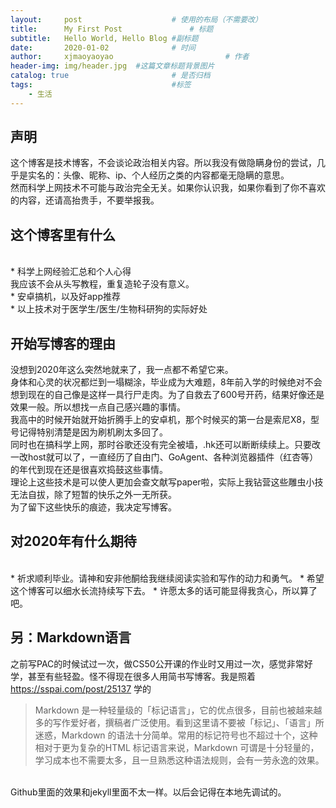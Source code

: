 ```yaml
---
layout:     post   				    # 使用的布局（不需要改）
title:      My First Post 				# 标题 
subtitle:   Hello World, Hello Blog #副标题
date:       2020-01-02 				# 时间
author:     xjmaoyaoyao 						# 作者
header-img: img/header.jpg 	#这篇文章标题背景图片
catalog: true 						# 是否归档
tags:								#标签
    - 生活
---
```

## 声明
这个博客是技术博客，不会谈论政治相关内容。所以我没有做隐瞒身份的尝试，几乎是实名的：头像、昵称、ip、个人经历之类的内容都毫无隐瞒的意思。<br>
然而科学上网技术不可能与政治完全无关。如果你认识我，如果你看到了你不喜欢的内容，还请高抬贵手，不要举报我。<br>

## 这个博客里有什么
<br>
* 科学上网经验汇总和个人心得<br>
我应该不会从头写教程，重复造轮子没有意义。<br>
* 安卓搞机，以及好app推荐<br>
* 以上技术对于医学生/医生/生物科研狗的实际好处<br>


## 开始写博客的理由
没想到2020年这么突然地就来了，我一点都不希望它来。<br>
身体和心灵的状况都烂到一塌糊涂，毕业成为大难题，8年前入学的时候绝对不会想到现在的自己像是这样一具行尸走肉。为了自救去了600号开药，结果好像还是效果一般。所以想找一点自己感兴趣的事情。<br>
我高中的时候开始就开始折腾手上的安卓机，那个时候买的第一台是索尼X8，型号记得特别清楚是因为刷机刷太多回了。<br>
同时也在搞科学上网，那时谷歌还没有完全被墙，.hk还可以断断续续上。只要改一改host就可以了，一直经历了自由门、GoAgent、各种浏览器插件（红杏等）的年代到现在还是很喜欢捣鼓这些事情。<br>
理论上这些技术是可以使人更加会查文献写paper啦，实际上我钻营这些雕虫小技无法自拔，除了短暂的快乐之外一无所获。<br>
为了留下这些快乐的痕迹，我决定写博客。<br>


## 对2020年有什么期待
<br>
* 祈求顺利毕业。请神和安非他酮给我继续阅读实验和写作的动力和勇气。
* 希望这个博客可以细水长流持续写下去。
* 许愿太多的话可能显得我贪心，所以算了吧。
<br>


## 另：Markdown语言
之前写PAC的时候试过一次，做CS50公开课的作业时又用过一次，感觉非常好学，甚至有些轻盈。怪不得现在很多人用简书写博客。我是照着<https://sspai.com/post/25137> 学的<br>


>Markdown 是一种轻量级的「标记语言」，它的优点很多，目前也被越来越多的写作爱好者，撰稿者广泛使用。看到这里请不要被「标记」、「语言」所迷惑，Markdown 的语法十分简单。常用的标记符号也不超过十个，这种相对于更为复杂的HTML 标记语言来说，Markdown 可谓是十分轻量的，学习成本也不需要太多，且一旦熟悉这种语法规则，会有一劳永逸的效果。<br>
<br>
Github里面的效果和jekyll里面不太一样。以后会记得在本地先调试的。<br>

